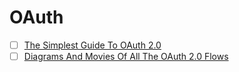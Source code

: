 # OAuth

- [ ] [The Simplest Guide To OAuth 2.0](https://medium.com/@darutk/the-simplest-guide-to-oauth-2-0-8c71bd9a15bb)
- [ ] [Diagrams And Movies Of All The OAuth 2.0 Flows](https://medium.com/@darutk/diagrams-and-movies-of-all-the-oauth-2-0-flows-194f3c3ade85)
